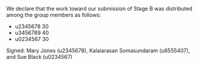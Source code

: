 We declare that the work toward our submission of Stage B was distributed among the group members as follows:

* u2345678 30
* u3456789 40
* u0234567 30

Signed: Mary Jones (u2345678), Kalaiarasan Somasundaram (u6555407), and Sue Black (u0234567)
